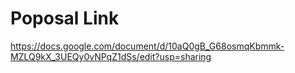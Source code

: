 # Poposal Link

https://docs.google.com/document/d/10aQ0gB_G68osmqKbmmk-MZLQ9kX_3UEQy0vNPqZ1dSs/edit?usp=sharing

